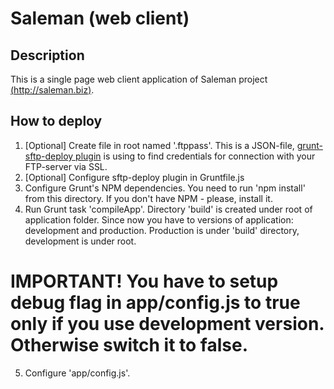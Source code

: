 Saleman (web client)
====================

Description
--------------------

This is a single page web client application of Saleman project [(http://saleman.biz)](http://saleman.biz).

How to deploy
--------------------
1.	[Optional] Create file in root named '.ftppass'. This is a JSON-file, [grunt-sftp-deploy plugin](https://github.com/thrashr888/grunt-sftp-deploy) is using to find credentials for connection with your FTP-server via SSL.
2.	[Optional] Configure sftp-deploy plugin in Gruntfile.js
3.	Configure Grunt's NPM dependencies. You need to run 'npm install' from this directory. If you don't have NPM - please, install it.
4.	Run Grunt task 'compileApp'. Directory 'build' is created under root of application folder. Since now you have to versions of application: development and production. Production is under 'build' directory, development is under root.
# IMPORTANT! You have to setup debug flag in app/config.js to true only if you use development version. Otherwise switch it to false.
5.	Configure 'app/config.js'.